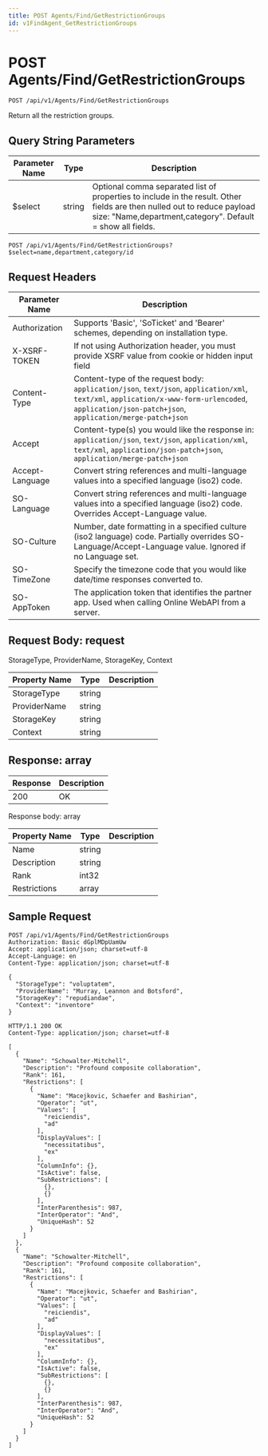 ```yaml
---
title: POST Agents/Find/GetRestrictionGroups
id: v1FindAgent_GetRestrictionGroups
---
```


# POST Agents/Find/GetRestrictionGroups

```http
POST /api/v1/Agents/Find/GetRestrictionGroups
```

Return all the restriction groups.







## Query String Parameters

| Parameter Name | Type |  Description |
|----------------|------|--------------|
| $select | string |  Optional comma separated list of properties to include in the result. Other fields are then nulled out to reduce payload size: "Name,department,category". Default = show all fields. |

```http
POST /api/v1/Agents/Find/GetRestrictionGroups?$select=name,department,category/id
```


## Request Headers

| Parameter Name | Description |
|----------------|-------------|
| Authorization  | Supports 'Basic', 'SoTicket' and 'Bearer' schemes, depending on installation type. |
| X-XSRF-TOKEN   | If not using Authorization header, you must provide XSRF value from cookie or hidden input field |
| Content-Type | Content-type of the request body: `application/json`, `text/json`, `application/xml`, `text/xml`, `application/x-www-form-urlencoded`, `application/json-patch+json`, `application/merge-patch+json` |
| Accept         | Content-type(s) you would like the response in: `application/json`, `text/json`, `application/xml`, `text/xml`, `application/json-patch+json`, `application/merge-patch+json` |
| Accept-Language | Convert string references and multi-language values into a specified language (iso2) code. |
| SO-Language | Convert string references and multi-language values into a specified language (iso2) code. Overrides Accept-Language value. |
| SO-Culture | Number, date formatting in a specified culture (iso2 language) code. Partially overrides SO-Language/Accept-Language value. Ignored if no Language set. |
| SO-TimeZone | Specify the timezone code that you would like date/time responses converted to. |
| SO-AppToken | The application token that identifies the partner app. Used when calling Online WebAPI from a server. |

## Request Body: request  

StorageType, ProviderName, StorageKey, Context 

| Property Name | Type |  Description |
|----------------|------|--------------|
| StorageType | string |  |
| ProviderName | string |  |
| StorageKey | string |  |
| Context | string |  |


## Response: array



| Response | Description |
|----------------|-------------|
| 200 | OK |

Response body: array

| Property Name | Type |  Description |
|----------------|------|--------------|
| Name | string |  |
| Description | string |  |
| Rank | int32 |  |
| Restrictions | array |  |

## Sample Request

```http!
POST /api/v1/Agents/Find/GetRestrictionGroups
Authorization: Basic dGplMDpUamUw
Accept: application/json; charset=utf-8
Accept-Language: en
Content-Type: application/json; charset=utf-8

{
  "StorageType": "voluptatem",
  "ProviderName": "Murray, Leannon and Botsford",
  "StorageKey": "repudiandae",
  "Context": "inventore"
}
```

```http_
HTTP/1.1 200 OK
Content-Type: application/json; charset=utf-8

[
  {
    "Name": "Schowalter-Mitchell",
    "Description": "Profound composite collaboration",
    "Rank": 161,
    "Restrictions": [
      {
        "Name": "Macejkovic, Schaefer and Bashirian",
        "Operator": "ut",
        "Values": [
          "reiciendis",
          "ad"
        ],
        "DisplayValues": [
          "necessitatibus",
          "ex"
        ],
        "ColumnInfo": {},
        "IsActive": false,
        "SubRestrictions": [
          {},
          {}
        ],
        "InterParenthesis": 987,
        "InterOperator": "And",
        "UniqueHash": 52
      }
    ]
  },
  {
    "Name": "Schowalter-Mitchell",
    "Description": "Profound composite collaboration",
    "Rank": 161,
    "Restrictions": [
      {
        "Name": "Macejkovic, Schaefer and Bashirian",
        "Operator": "ut",
        "Values": [
          "reiciendis",
          "ad"
        ],
        "DisplayValues": [
          "necessitatibus",
          "ex"
        ],
        "ColumnInfo": {},
        "IsActive": false,
        "SubRestrictions": [
          {},
          {}
        ],
        "InterParenthesis": 987,
        "InterOperator": "And",
        "UniqueHash": 52
      }
    ]
  }
]
```